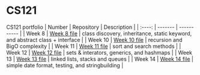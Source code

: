 # CS121
CS121 portfolio
| Number | Repository | Description |
| :----: | ------- | ----------- |
| Week 8 | [Week 8 file](https://github.com/maxtharp/CS121/tree/main/Week%208) | class discovery, inheritance, static keyword, and abstract class + interface |
| Week 10 | [Week 10 file](https://github.com/maxtharp/CS121/tree/main/Week%2010) | recursion and BigO complexity |
| Week 11 | [Week 11 file](https://github.com/maxtharp/CS121/tree/main/Week%2011) | sort and search methods |
| Week 12 | [Week 12 file]() | sets & interators, generics, and hashmaps |
| Week 13 | [Week 13 file]() | linked lists, stacks and queues |
| Week 14 | [Week 14 file]() | simple date format, testing, and stringbuilding |
